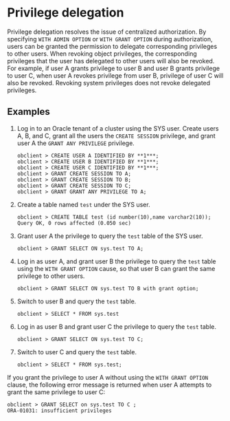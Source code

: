 # Privilege delegation

Privilege delegation resolves the issue of centralized authorization. By specifying `WITH ADMIN OPTION` or `WITH GRANT OPTION` during authorization, users can be granted the permission to delegate corresponding privileges to other users. When revoking object privileges, the corresponding privileges that the user has delegated to other users will also be revoked. For example, if user A grants privilege to user B and user B grants privilege to user C, when user A revokes privilege from user B, privilege of user C will also be revoked. Revoking system privileges does not revoke delegated privileges.

## Examples

1. Log in to an Oracle tenant of a cluster using the SYS user. Create users A, B, and C, grant all the users the `CREATE SESSION` privilege, and grant user A the `GRANT ANY PRIVILEGE` privilege. 

   ```shell
   obclient > CREATE USER A IDENTIFIED BY **1***;
   obclient > CREATE USER B IDENTIFIED BY **1***;
   obclient > CREATE USER C IDENTIFIED BY **1***;
   obclient > GRANT CREATE SESSION TO A;
   obclient > GRANT CREATE SESSION TO B;
   obclient > GRANT CREATE SESSION TO C;
   obclient > GRANT GRANT ANY PRIVILEGE TO A;
   ```

2. Create a table named `test` under the SYS user. 

   ```shell
   obclient > CREATE TABLE test (id number(10),name varchar2(10));
   Query OK, 0 rows affected (0.050 sec)
   ```

3. Grant user A the privilege to query the `test` table of the SYS user. 

   ```shell
   obclient > GRANT SELECT ON sys.test TO A;
   ```

4. Log in as user A, and grant user B the privilege to query the `test` table using the `WITH GRANT OPTION` cause, so that user B can grant the same privilege to other users. 

   ```shell
   obclient > GRANT SELECT ON sys.test TO B with grant option;
   ```

5. Switch to user B and query the `test` table. 

   ```shell
   obclient > SELECT * FROM sys.test
   ```

6. Log in as user B and grant user C the privilege to query the `test` table. 

   ```shell
   obclient > GRANT SELECT ON sys.test TO C;
   ```

7. Switch to user C and query the `test` table. 

   ```shell
   obclient > SELECT * FROM sys.test;
   ```

If you grant the privilege to user A without using the `WITH GRANT OPTION` clause, the following error message is returned when user A attempts to grant the same privilege to user C:

```shell
obclient > GRANT SELECT on sys.test TO C ;
ORA-01031: insufficient privileges
```
